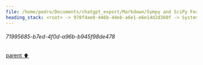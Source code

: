 ```yaml
---
file: /home/pedro/Documents/chatgpt_export/Markdown/Sympy and SciPy Features.md
heading_stack: <root> -> 978f4ae8-446b-44eb-a6e1-e6e14d2d360f -> System -> 29d455d7-aacc-4725-b3ef-918114effb01 -> System -> aaa2e7d9-3bdd-4fad-911a-31b12dc2a648 -> User -> 8538284c-0352-43f1-8abc-46b21e1b06e8 -> Assistant -> SymPy -> SciPy -> aaa207bb-2094-4403-8ec6-18f904a315cd -> User -> 729fb28a-7915-4de4-b6fc-86073b9c59ea -> Assistant -> 8ba7491e-258c-4b35-adb8-30c8f6253da5 -> Tool -> 34a917f5-16d6-4338-bd6c-6494cea2cf50 -> Assistant -> SymPy: Symbolic Computing -> e221c1b0-a165-471d-8c39-314344d99fb9 -> Assistant -> 575a9e32-8e21-45b5-a224-0aae541e3df7 -> Tool -> 8fa51d1f-ce37-4660-b6e4-2a6f71562970 -> Assistant -> 63c42cc1-0fa2-479e-aeb0-f63bf89488fb -> Assistant -> f359e1ab-aeba-49b4-aceb-57b2aebb5ebc -> Tool -> 3f3de047-a51c-4010-ad4c-820419d23279 -> Assistant -> 2be30db6-989f-4daf-b8dd-3b3098b5e329 -> Assistant -> 6374a92e-ccbd-46e2-9f1b-d9774b21d029 -> Tool -> 2c8f8f7d-6dd2-4d5c-a440-7aacd107b75e -> Assistant -> 5b1d05d6-728a-435f-9a49-4bad487bb77b -> Assistant -> 744424e2-f97a-4c44-8a89-fed99c0341f1 -> Tool -> 8c7b629a-c632-4706-afdf-814b17766ca1 -> Assistant -> c62752a0-f201-4ee4-96ee-0435da370067 -> Assistant -> 6fbf4829-b77e-4300-aa99-f68a48b19fb7 -> Tool -> 1d81d149-213a-4f27-857e-8d6bec21bcef -> Assistant -> aaa203e3-859d-4bd5-9df9-adb78b399b4b -> User -> 7ddc7f98-9575-4d28-b101-27f817b05527 -> Assistant -> SymPy: Advanced Features -> b267a54d-9f69-42fc-90c0-2ebc5839474f -> Assistant -> ce6a6003-0b87-47bf-82fc-c4717529ecdf -> Tool -> 40577064-962e-4ae7-93b3-f221b6a581f8 -> Assistant -> d415a7f3-4f92-4e5d-a170-15079c97f642 -> Assistant -> c12f27d2-11a4-4bb4-9240-dfeca4dece5c -> Tool -> e4f3c962-9d1c-4f50-bdc4-c3e005108fc4 -> Assistant -> 6e9f2fa6-6078-4627-a045-dc0c6a2a58e9 -> Assistant -> 3e25bced-b06f-4224-a09c-44a7adbe885d -> Tool -> 6f9cb60a-92e3-4ae9-9ff9-a97cf787e77e -> Assistant -> aaa2f9f1-add4-4e07-882e-c27258fca6a4 -> User -> c60517be-a67e-4f4d-b517-fde601274b3c -> Assistant -> SciPy: Advanced Features -> 01e74733-c2da-4dae-b23e-edbe3c46d619 -> Assistant -> 87a16e2b-fb8f-413e-9c96-7ffa1da5e422 -> Tool -> 133b267c-a5a2-4241-99e5-a9d8b41f7324 -> Assistant -> 50a06526-4d88-4690-9182-9f638815ba38 -> Assistant -> 5b31b798-d6c9-4e9d-81a3-7c5ab75f8459 -> Tool -> 748f73fa-a21c-4258-925e-098e6cf2388c -> Assistant -> 259f2564-903a-46eb-a8c2-1c61737ac402 -> Assistant -> cf4c7b14-bdd0-489c-8564-6f90da53c51a -> Tool -> 4eb0ca4d-4eb9-4539-868c-5023caca8627 -> Assistant -> 777a44e3-83bf-4084-8d6d-4066d57d41a8 -> Assistant -> 37e7b5d2-9627-4c5a-afb5-b536458e6d77 -> Tool -> 46bf0851-0ce5-48fc-9243-52a5b84eb8c3 -> Assistant -> 56e05878-e3e4-4585-b6ab-108a73a472fe -> Assistant -> 00e5b15e-f382-4c48-a0e7-a5933398de20 -> Tool -> 7fae61c3-a488-4409-bb39-730a9fa327be -> Assistant -> b3df32dc-571e-4576-9d11-a1a53d8ba0ad -> Assistant -> f4711cdc-a7ec-45bd-a4c6-11c48880d0e3 -> Tool -> 477d0ae2-cb8c-413b-b62c-85fee3204eae -> Assistant -> aaa2d015-1734-4d7e-9d39-e5ad0f7b7196 -> User -> a365069f-1156-400b-885f-55cbcc1acd09 -> Assistant -> Fractal Visualization: Mandelbrot Set -> a25ecd3d-d2c3-4687-a3cc-efa45ee3f6b1 -> Assistant -> b4c0ca35-0df8-4ab6-a1f0-06a753ba0bc5 -> Tool -> 41ca0aa8-04c9-4076-90d8-5edb95bdcfb5 -> Assistant -> Double Pendulum: Chaos Theory in Action -> 1bc21ab5-17e5-46df-8c45-902c49435799 -> Assistant -> aaa2dce2-9001-4ca8-b27a-fd23329a5ae2 -> User -> 25dd7f2e-2d2a-4d4b-9568-8fb63a32d9a6 -> Assistant -> Fourier Transform: Frequency Spectrum of a Signal -> 98c60eda-679c-4a16-ab97-0710a770b1a7 -> Assistant -> 04914a59-4009-45eb-a136-dd967b0d59fc -> Tool -> 4797d203-25ea-4ac8-8d85-4adbf0caf21f -> Assistant -> c8fd7b64-57a2-4dde-9954-d372c0d7108d -> Assistant -> 1e0ed094-1c39-4b3d-a777-ccaab314d3f3 -> Tool -> d638ce98-d8fb-4eb2-8785-7fc7d65ba94e -> Assistant -> Wavelet Transform: Time-Frequency Analysis -> 8ca42ad3-e341-4625-962f-c60d1b917efd -> Assistant -> f8e25551-5680-4fad-8daf-b364d3ab6ada -> Tool -> 1a6f3d92-447b-420c-a720-5a23fadbbb66 -> Assistant -> b2b72690-b271-4727-9f69-4c6359b2d86c -> Assistant -> aaa26cd4-7470-4873-a98a-a65105e05b82 -> User -> 35b50595-4bd8-42d4-bf1b-5cb7fcb75fcf -> Assistant -> 34d73f8f-a7c6-4ec1-96c7-4030ec5d6fe9 -> Tool -> 21db01c1-9027-44d9-821e-b14770c7481a -> Assistant -> aaa2d3f8-481b-44e4-87a5-f1b3b2ba48fb -> User -> 0b134729-1aae-4f07-ab85-27a84fb08760 -> Assistant -> 07f7f0cf-c77c-44cb-9d88-48ba0dda5692 -> Assistant -> 3123af37-ed03-45b1-a94c-181c79bc84da -> Tool -> db4814a9-e550-49e8-900a-17bf6dbb42c5 -> Assistant -> f73197db-e001-4a4e-b150-3a93ecf28249 -> Assistant -> 6c2b6b79-bd02-4df0-b784-c5bf2b3877e6 -> Tool -> 7247fe1a-f750-4974-96ba-bd01248c88fd -> Assistant -> aaa2e785-5cb7-4267-996f-ca64bd1ac289 -> User -> 656f3063-d19d-4559-87a8-107129d88aab -> Assistant -> 05752ef9-f1b8-4118-bd65-e47cdb92f376 -> Assistant -> 71995685-b7ed-4f0d-a96b-b945f98de478
---
```

###### 71995685-b7ed-4f0d-a96b-b945f98de478
[parent ⬆️](#05752ef9-f1b8-4118-bd65-e47cdb92f376)
